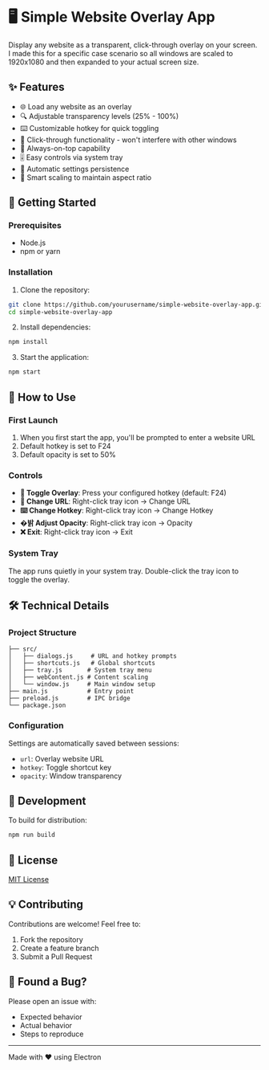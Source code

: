 # 🖥️ Simple Website Overlay App

Display any website as a transparent, click-through overlay on your screen. I made this for a specific case scenario so all windows are scaled to 1920x1080 and then expanded to your actual screen size.

## ✨ Features

- 🌐 Load any website as an overlay
- 🔍 Adjustable transparency levels (25% - 100%)
- ⌨️ Customizable hotkey for quick toggling
- 🎯 Click-through functionality - won't interfere with other windows
- 📌 Always-on-top capability
- 🎚️ Easy controls via system tray
- 💾 Automatic settings persistence
- 📐 Smart scaling to maintain aspect ratio

## 🚀 Getting Started

### Prerequisites

- Node.js
- npm or yarn

### Installation

1. Clone the repository:
```bash
git clone https://github.com/yourusername/simple-website-overlay-app.git
cd simple-website-overlay-app
```

2. Install dependencies:
```bash
npm install
```

3. Start the application:
```bash
npm start
```

## 📖 How to Use

### First Launch
1. When you first start the app, you'll be prompted to enter a website URL
2. Default hotkey is set to F24
3. Default opacity is set to 50%

### Controls
- **🔄 Toggle Overlay**: Press your configured hotkey (default: F24)
- **🔗 Change URL**: Right-click tray icon → Change URL
- **⌨️ Change Hotkey**: Right-click tray icon → Change Hotkey
- **�밝 Adjust Opacity**: Right-click tray icon → Opacity
- **❌ Exit**: Right-click tray icon → Exit

### System Tray
The app runs quietly in your system tray. Double-click the tray icon to toggle the overlay.

## 🛠️ Technical Details

### Project Structure
```
├── src/
│   ├── dialogs.js     # URL and hotkey prompts
│   ├── shortcuts.js   # Global shortcuts
│   ├── tray.js       # System tray menu
│   ├── webContent.js # Content scaling
│   └── window.js     # Main window setup
├── main.js           # Entry point
├── preload.js        # IPC bridge
└── package.json
```

### Configuration
Settings are automatically saved between sessions:
- `url`: Overlay website URL
- `hotkey`: Toggle shortcut key
- `opacity`: Window transparency

## 🔧 Development

To build for distribution:
```bash
npm run build
```

## 📝 License

[MIT License](LICENSE)

## 💡 Contributing

Contributions are welcome! Feel free to:
1. Fork the repository
2. Create a feature branch
3. Submit a Pull Request

## 🐛 Found a Bug?

Please open an issue with:
- Expected behavior
- Actual behavior
- Steps to reproduce

---

Made with ❤️ using Electron
